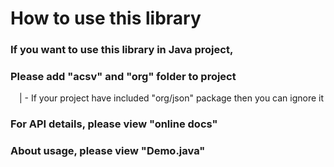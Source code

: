 How to use this library
================
### If you want to use this library in Java project,  
### Please add "**acsv**" and "**org**" folder to project 
&emsp;| - If your project have included "org/json" package then you can ignore it  
### For API details, please view "**online docs**"  
### About usage, please view "**Demo.java**"  